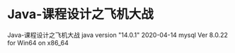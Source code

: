 # Java-课程设计之飞机大战
Java-课程设计之飞机大战
java version "14.0.1" 2020-04-14
mysql  Ver 8.0.22 for Win64 on x86_64
